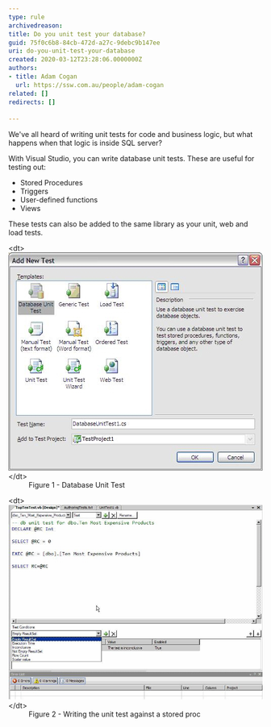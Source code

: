 ```yaml
---
type: rule
archivedreason: 
title: Do you unit test your database?
guid: 75f0c6b8-84cb-472d-a27c-9debc9b147ee
uri: do-you-unit-test-your-database
created: 2020-03-12T23:28:06.0000000Z
authors:
- title: Adam Cogan
  url: https://ssw.com.au/people/adam-cogan
related: []
redirects: []

---
```


We've all heard of writing unit tests for code and business logic, but what happens when that logic is inside SQL server?

With Visual Studio, you can write database unit tests. These are useful for testing out:

* Stored Procedures
* Triggers
* User-defined functions
* Views


These tests can also be added to the same library as your unit, web and load tests.


<!--endintro-->
<dl class="image">&lt;dt&gt;<img src="AddNewTest.jpg" alt="AddNewTest.jpg">&lt;/dt&gt;<dd>Figure 1 - Database Unit Test</dd></dl><dl class="image">&lt;dt&gt;<img src="WriteUnitTest.jpg" alt="WriteUnitTest.jpg">&lt;/dt&gt;<dd>Figure 2 - Writing the unit test against a stored proc<br></dd></dl>
